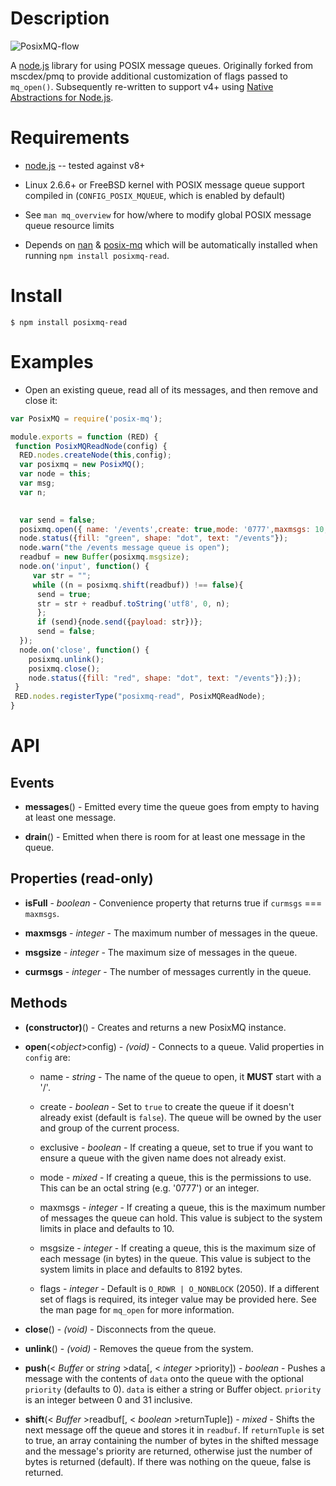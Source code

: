 Description
===========

![PosixMQ-flow](https://github.com/DE7GK35/PosixMQ-read/PosixMQ-flow.png?raw=true "Nodered-PosixMQ-flow")

A [node.js](http://nodejs.org/) library for using POSIX message queues. Originally forked from mscdex/pmq to provide additional customization of flags passed to `mq_open()`. Subsequently re-written to support v4+ using [Native Abstractions for Node.js](https://github.com/nodejs/nan).


Requirements
============

* [node.js](http://nodejs.org/) -- tested against v8+

* Linux 2.6.6+ or FreeBSD kernel with POSIX message queue support compiled in (`CONFIG_POSIX_MQUEUE`, which is enabled by default)

* See `man mq_overview` for how/where to modify global POSIX message queue resource limits

* Depends on [nan](https://www.npmjs.com/package/nan) & [posix-mq](https://www.npmjs.com/package/posix-mq) which will be automatically installed when running `npm install posixmq-read`.


Install
=======

```shell
$ npm install posixmq-read
```


Examples
========


* Open an existing queue, read all of its messages, and then remove and close it:

```javascript
var PosixMQ = require('posix-mq');

module.exports = function (RED) {
 function PosixMQReadNode(config) {
  RED.nodes.createNode(this,config);
  var posixmq = new PosixMQ();
  var node = this;
  var msg;
  var n;
 

  var send = false;
  posixmq.open({ name: '/events',create: true,mode: '0777',maxmsgs: 10, msgsize: 8 });
  node.status({fill: "green", shape: "dot", text: "/events"});
  node.warn("the /events message queue is open");
  readbuf = new Buffer(posixmq.msgsize);
  node.on('input', function() { 
     var str = "";
     while ((n = posixmq.shift(readbuf)) !== false){
      send = true;
      str = str + readbuf.toString('utf8', 0, n);
      };
      if (send){node.send({payload: str})};
      send = false;
  });
  node.on('close', function() { 
    posixmq.unlink();
    posixmq.close();
    node.status({fill: "red", shape: "dot", text: "/events"});});
 }
 RED.nodes.registerType("posixmq-read", PosixMQReadNode);
}
```


API
===

Events
------

* **messages**() - Emitted every time the queue goes from empty to having at least one message.

* **drain**() - Emitted when there is room for at least one message in the queue.

Properties (read-only)
----------------------

* **isFull** - _boolean_ - Convenience property that returns true if `curmsgs` === `maxmsgs`.

* **maxmsgs** - _integer_ - The maximum number of messages in the queue.

* **msgsize** - _integer_ - The maximum size of messages in the queue.

* **curmsgs** - _integer_ - The number of messages currently in the queue.

Methods
-------

* **(constructor)**() - Creates and returns a new PosixMQ instance.

* **open**(<_object_>config) - _(void)_ - Connects to a queue. Valid properties in `config` are:

    * name - _string_ - The name of the queue to open, it **MUST** start with a '/'.

    * create - _boolean_ - Set to `true` to create the queue if it doesn't already exist (default is `false`). The queue will be owned by the user and group of the current process.

    * exclusive - _boolean_ - If creating a queue, set to true if you want to ensure a queue with the given name does not already exist.

    * mode - _mixed_ - If creating a queue, this is the permissions to use. This can be an octal string (e.g. '0777') or an integer.

    * maxmsgs - _integer_ - If creating a queue, this is the maximum number of messages the queue can hold. This value is subject to the system limits in place and defaults to 10.

    * msgsize - _integer_ - If creating a queue, this is the maximum size of each message (in bytes) in the queue. This value is subject to the system limits in place and defaults to 8192 bytes.

    * flags - _integer_ - Default is `O_RDWR | O_NONBLOCK` (2050). If a different set of flags is required, its integer value may be provided here. See the man page for `mq_open` for more information.
    
* **close**() - _(void)_ - Disconnects from the queue.

* **unlink**() - _(void)_ - Removes the queue from the system.

* **push**(< _Buffer_ or _string_ >data[, < _integer_ >priority]) - _boolean_ - Pushes a message with the contents of `data` onto the queue with the optional `priority` (defaults to 0). `data` is either a string or Buffer object. `priority` is an integer between 0 and 31 inclusive.

* **shift**(< _Buffer_ >readbuf[, < _boolean_ >returnTuple]) - _mixed_ - Shifts the next message off the queue and stores it in `readbuf`. If `returnTuple` is set to true, an array containing the number of bytes in the shifted message and the message's priority are returned, otherwise just the number of bytes is returned (default). If there was nothing on the queue, false is returned.
